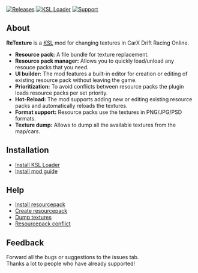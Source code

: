 [![Releases](https://img.shields.io/github/v/release/xameronn/ReTexture?include_prereleases&label=DOWNLOAD&style=for-the-badge)](https://github.com/xameronn/ReTexture/releases/latest)
[![KSL Loader](https://img.shields.io/github/v/release/trbflxr/ksl?label=KSL%20LOADER&style=for-the-badge)](https://github.com/trbflxr/ksl)
[![Support](https://img.shields.io/badge/patreon-support-ff424d?style=for-the-badge)](https://www.patreon.com/xameron)

## About
**ReTexture** is a [KSL](https://github.com/trbflxr/ksl) mod for changing textures in CarX Drift Racing Online.
* **Resource pack:** A file bundle for texture replacement.
* **Resource pack manager:** Allows you to quickly load/unload any resouce packs that you need.
* **UI builder:** The mod features a built-in editor for creation or editing of existing resource pack without leaving the game.
* **Prioritization:** To avoid conflicts between resource packs the plugin loads resource packs per set priority.
* **Hot-Reload:** The mod supports adding new or editing existing resource packs and automatically reloads the textures.
* **Format support:** Resource packs use the textures in PNG/JPG/PSD formats.
* **Texture dump:** Allows to dump all the available textures from the map/cars.

## Installation
* [Install KSL Loader](https://github.com/trbflxr/ksl/blob/master/doc/guide/install.md)
* [Install mod guide](https://github.com/xameronn/ReTexture/blob/main/docs/installmod.md)

## Help
* [Install resourcepack](https://github.com/xameronn/ReTexture/blob/main/docs/install.md)
* [Create resourcepack](https://github.com/xameronn/ReTexture/blob/main/docs/create.md)
* [Dump textures](https://github.com/xameronn/ReTexture/blob/main/docs/dump.md)
* [Resourcepack conflict](https://github.com/xameronn/ReTexture/blob/main/docs/order.md)

## Feedback
Forward all the bugs or suggestions to the issues tab.  
Thanks a lot to people who have already supported!